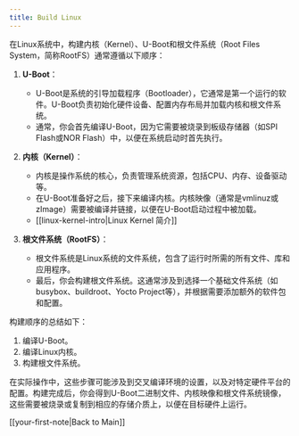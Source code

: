 ```yaml
---
title: Build Linux
---
```


在Linux系统中，构建内核（Kernel）、U-Boot和根文件系统（Root Files System，简称RootFS）通常遵循以下顺序：

1. **U-Boot**：
   - U-Boot是系统的引导加载程序（Bootloader），它通常是第一个运行的软件。U-Boot负责初始化硬件设备、配置内存布局并加载内核和根文件系统。
   - 通常，你会首先编译U-Boot，因为它需要被烧录到板级存储器（如SPI Flash或NOR Flash）中，以便在系统启动时首先执行。

2. **内核（Kernel）**：
   - 内核是操作系统的核心，负责管理系统资源，包括CPU、内存、设备驱动等。
   - 在U-Boot准备好之后，接下来编译内核。内核映像（通常是vmlinuz或zImage）需要被编译并链接，以便在U-Boot启动过程中被加载。
   - [[linux-kernel-intro|Linux Kernel 简介]]
   
3. **根文件系统（RootFS）**：
   - 根文件系统是Linux系统的文件系统，包含了运行时所需的所有文件、库和应用程序。
   - 最后，你会构建根文件系统。这通常涉及到选择一个基础文件系统（如busybox、buildroot、Yocto Project等），并根据需要添加额外的软件包和配置。

构建顺序的总结如下：
1. 编译U-Boot。
2. 编译Linux内核。
3. 构建根文件系统。

在实际操作中，这些步骤可能涉及到交叉编译环境的设置，以及对特定硬件平台的配置。构建完成后，你会得到U-Boot二进制文件、内核映像和根文件系统镜像，这些需要被烧录或复制到相应的存储介质上，以便在目标硬件上运行。

[[your-first-note|Back to Main]]
